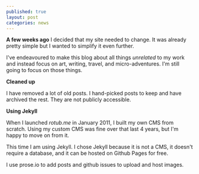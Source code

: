 ```yaml
---
published: true
layout: post
categories: news
---
```


**A few weeks ago** I decided that my site needed to change. It was already pretty simple but I wanted to simplify it even further.

I've endeavoured to make this blog about all things _unrelated_ to my work and instead focus on art, writing, travel, and micro-adventures. I'm still going to focus on those things.

**Cleaned up**

I have removed a lot of old posts. I hand-picked posts to keep and have archived the rest. They are not publicly accessible.

**Using Jekyll**

When I launched _rotub.me_ in January 2011, I built my own CMS from scratch. Using my custom CMS was fine over that last 4 years, but I'm happy to move on from it.

This time I am using Jekyll. I chose Jekyll because it is not a CMS, it doesn't require a database, and it can be hosted on Github Pages for free.

I use prose.io to add posts and github issues to upload and host images.

